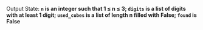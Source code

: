 Output State: **`n` is an integer such that 1 ≤ n ≤ 3; `digits` is a list of digits with at least 1 digit; `used_cubes` is a list of length n filled with False; `found` is False**